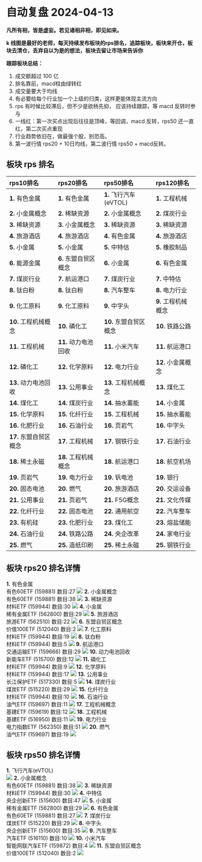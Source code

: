 # 自动复盘 2024-04-13

**凡所有相，皆是虚妄。若见诸相非相，即见如来。**

**k 线图是最好的老师，每天持续发布板块的rps排名，追踪板块，板块来开仓，板块去清仓，丢弃自以为是的想法，板块去留让市场来告诉你**
        
**跟踪板块总结：**
1. 成交额超过 100 亿
2. 排名靠前，macd柱由绿转红
3. 成交量要大于均线
4. 有必要给每个行业加一个上级的归类，这样更能体现主流方向
5. rps 有时候比较滞后，但不少是欲杨先抑， 应该持续跟踪，等 macd 反转时参与
6. 一线红：第一次买点出现后往往是顶峰，等回调，macd 反转，rps50 还一直红，第二次买点重现
7. 行业趋势依旧在，做最强个股，别恐高。
8. 第一波行情 rps20 + 10日均线，第二波行情 rps50 + macd反转。
        
## 板块 rps 排名
| rps10排名              | rps20排名             | rps50排名              | rps120排名          |
|:-----------------------|:----------------------|:-----------------------|:--------------------|
| **1.** 有色金属        | **1.** 有色金属       | **1.** 飞行汽车(eVTOL) | **1.** 工程机械     |
| **2.** 小金属概念      | **2.** 稀缺资源       | **2.** 小金属概念      | **2.** 煤炭行业     |
| **3.** 稀缺资源        | **3.** 小金属概念     | **3.** 稀缺资源        | **3.** 稀缺资源     |
| **4.** 旅游酒店        | **4.** 旅游酒店       | **4.** 有色金属        | **4.** 旅游酒店     |
| **5.** 小金属          | **5.** 小金属         | **5.** 中特估          | **5.** 橡胶制品     |
| **6.** 能源金属        | **6.** 东盟自贸区概念 | **6.** 小金属          | **6.** 有色金属     |
| **7.** 煤炭行业        | **7.** 航运港口       | **7.** 煤炭行业        | **7.** 中特估       |
| **8.** 钛白粉          | **8.** 钛白粉         | **8.** 汽车整车        | **8.** 电力行业     |
| **9.** 化工原料        | **9.** 化工原料       | **9.** 中字头          | **9.** 工程机械概念 |
| **10.** 工程机械概念   | **10.** 磷化工        | **10.** 东盟自贸区概念 | **10.** 铁路公路    |
| **11.** 工程机械       | **11.** 动力电池回收  | **11.** 小米汽车       | **11.** 航运港口    |
| **12.** 磷化工         | **12.** 化学原料      | **12.** 电力行业       | **12.** 小金属概念  |
| **13.** 动力电池回收   | **13.** 公用事业      | **13.** 工程机械概念   | **13.** 煤化工      |
| **14.** 煤化工         | **14.** 煤炭行业      | **14.** 抽水蓄能       | **14.** 小金属      |
| **15.** 化学原料       | **15.** 化纤行业      | **15.** 工程机械       | **15.** 抽水蓄能    |
| **16.** 化肥行业       | **16.** 石油行业      | **16.** 页岩气         | **16.** 中字头      |
| **17.** 东盟自贸区概念 | **17.** 工程机械      | **17.** 钢铁行业       | **17.** 石油行业    |
| **18.** 稀土永磁       | **18.** 工程机械概念  | **18.** 航运港口       | **18.** 航空机场    |
| **19.** 页岩气         | **19.** 电力行业      | **19.** 钒电池         | **19.** 银行        |
| **20.** 固态电池       | **20.** 燃气          | **20.** 旅游酒店       | **20.** 交运设备    |
| **21.** 公用事业       | **21.** 页岩气        | **21.** F5G概念        | **21.** 文化传媒    |
| **22.** 化纤行业       | **22.** 固态电池      | **22.** 通用航空       | **22.** 汽车整车    |
| **23.** 有机硅         | **23.** 化肥行业      | **23.** 煤化工         | **23.** 熔盐储能    |
| **24.** 石油行业       | **24.** 铁路公路      | **24.** 央企改革       | **24.** 家电行业    |
| **25.** 燃气           | **25.** 造纸印刷      | **25.** 稀土永磁       | **25.** 钢铁行业    |
## 板块 rps20 排名详情
**1.** 有色金属<br/>有色60ETF (159881) 数目:27
 ![](https://sykent-blog-image.oss-cn-beijing.aliyuncs.com/quant/image/2024/4/1712995307680-tmp.jpg)
**2.** 小金属概念<br/>有色60ETF (159881) 数目:38
 ![](https://sykent-blog-image.oss-cn-beijing.aliyuncs.com/quant/image/2024/4/1712995309046-tmp.jpg)
**3.** 稀缺资源<br/>材料ETF (159944) 数目:30
 ![](https://sykent-blog-image.oss-cn-beijing.aliyuncs.com/quant/image/2024/4/1712995310012-tmp.jpg)
**4.** 小金属<br/>稀有金属ETF (562800) 数目:29
 ![](https://sykent-blog-image.oss-cn-beijing.aliyuncs.com/quant/image/2024/4/1712995311037-tmp.jpg)
**5.** 旅游酒店<br/>旅游ETF (562510) 数目:22
 ![](https://sykent-blog-image.oss-cn-beijing.aliyuncs.com/quant/image/2024/4/1712995312043-tmp.jpg)
**6.** 东盟自贸区概念<br/>价值100ETF (512040) 数目:2
 ![](https://sykent-blog-image.oss-cn-beijing.aliyuncs.com/quant/image/2024/4/1712995312725-tmp.jpg)
**7.** 化工原料<br/>材料ETF (159944) 数目:19
 ![](https://sykent-blog-image.oss-cn-beijing.aliyuncs.com/quant/image/2024/4/1712995313660-tmp.jpg)
**8.** 钛白粉<br/>材料ETF (159944) 数目:5
 ![](https://sykent-blog-image.oss-cn-beijing.aliyuncs.com/quant/image/2024/4/1712995314593-tmp.jpg)
**9.** 航运港口<br/>交通运输ETF (159666) 数目:29
 ![](https://sykent-blog-image.oss-cn-beijing.aliyuncs.com/quant/image/2024/4/1712995315547-tmp.jpg)
**10.** 动力电池回收<br/>新能车ETF (515700) 数目:12
 ![](https://sykent-blog-image.oss-cn-beijing.aliyuncs.com/quant/image/2024/4/1712995316673-tmp.jpg)
**11.** 磷化工<br/>材料ETF (159944) 数目:9
 ![](https://sykent-blog-image.oss-cn-beijing.aliyuncs.com/quant/image/2024/4/1712995317594-tmp.jpg)
**12.** 化学原料<br/>材料ETF (159944) 数目:17
 ![](https://sykent-blog-image.oss-cn-beijing.aliyuncs.com/quant/image/2024/4/1712995318675-tmp.jpg)
**13.** 公用事业<br/>长江保护ETF (517330) 数目:5
 ![](https://sykent-blog-image.oss-cn-beijing.aliyuncs.com/quant/image/2024/4/1712995319610-tmp.jpg)
**14.** 煤炭行业<br/>煤炭ETF (515220) 数目:29
 ![](https://sykent-blog-image.oss-cn-beijing.aliyuncs.com/quant/image/2024/4/1712995320647-tmp.jpg)
**15.** 化纤行业<br/>材料ETF (159944) 数目:10
 ![](https://sykent-blog-image.oss-cn-beijing.aliyuncs.com/quant/image/2024/4/1712995321579-tmp.jpg)
**16.** 石油行业<br/>油气ETF (159697) 数目:11
 ![](https://sykent-blog-image.oss-cn-beijing.aliyuncs.com/quant/image/2024/4/1712995322672-tmp.jpg)
**17.** 工程机械概念<br/>基建ETF (159619) 数目:12
 ![](https://sykent-blog-image.oss-cn-beijing.aliyuncs.com/quant/image/2024/4/1712995323595-tmp.jpg)
**18.** 工程机械<br/>基建ETF (516950) 数目:11
 ![](https://sykent-blog-image.oss-cn-beijing.aliyuncs.com/quant/image/2024/4/1712995324576-tmp.jpg)
**19.** 电力行业<br/>电力指数ETF (562350) 数目:51
 ![](https://sykent-blog-image.oss-cn-beijing.aliyuncs.com/quant/image/2024/4/1712995325499-tmp.jpg)
**20.** 燃气<br/>油气ETF (159697) 数目:19
 ![](https://sykent-blog-image.oss-cn-beijing.aliyuncs.com/quant/image/2024/4/1712995326542-tmp.jpg)

## 板块 rps50 排名详情
**1.** 飞行汽车(eVTOL)<br/>
 ![](https://sykent-blog-image.oss-cn-beijing.aliyuncs.com/quant/image/2024/4/1712995327173-tmp.jpg)
**2.** 小金属概念<br/>有色60ETF (159881) 数目:38
 ![](https://sykent-blog-image.oss-cn-beijing.aliyuncs.com/quant/image/2024/4/1712995328144-tmp.jpg)
**3.** 稀缺资源<br/>材料ETF (159944) 数目:30
 ![](https://sykent-blog-image.oss-cn-beijing.aliyuncs.com/quant/image/2024/4/1712995329109-tmp.jpg)
**4.** 中特估<br/>央企创新ETF (515600) 数目:47
 ![](https://sykent-blog-image.oss-cn-beijing.aliyuncs.com/quant/image/2024/4/1712995330071-tmp.jpg)
**5.** 小金属<br/>稀有金属ETF (562800) 数目:29
 ![](https://sykent-blog-image.oss-cn-beijing.aliyuncs.com/quant/image/2024/4/1712995330960-tmp.jpg)
**6.** 有色金属<br/>有色60ETF (159881) 数目:27
 ![](https://sykent-blog-image.oss-cn-beijing.aliyuncs.com/quant/image/2024/4/1712995331956-tmp.jpg)
**7.** 煤炭行业<br/>煤炭ETF (515220) 数目:29
 ![](https://sykent-blog-image.oss-cn-beijing.aliyuncs.com/quant/image/2024/4/1712995332910-tmp.jpg)
**8.** 中字头<br/>央企创新ETF (515600) 数目:35
 ![](https://sykent-blog-image.oss-cn-beijing.aliyuncs.com/quant/image/2024/4/1712995333911-tmp.jpg)
**9.** 汽车整车<br/>汽车ETF (516110) 数目:10
 ![](https://sykent-blog-image.oss-cn-beijing.aliyuncs.com/quant/image/2024/4/1712995334860-tmp.jpg)
**10.** 小米汽车<br/>智能网联汽车ETF (159872) 数目:4
 ![](https://sykent-blog-image.oss-cn-beijing.aliyuncs.com/quant/image/2024/4/1712995335469-tmp.jpg)
**11.** 东盟自贸区概念<br/>价值100ETF (512040) 数目:2
 ![](https://sykent-blog-image.oss-cn-beijing.aliyuncs.com/quant/image/2024/4/1712995336087-tmp.jpg)
